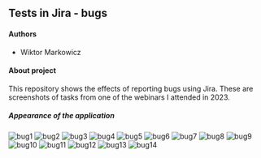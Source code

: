 ## Tests in Jira - bugs

#### Authors
- Wiktor Markowicz

#### About project
This repository shows the effects of reporting bugs using Jira.
These are screenshots of tasks from one of the webinars I attended in 2023.

##### Appearance of the application
![bug1](/image/bug1.jpg)
![bug2](/image/bug2.jpg)
![bug3](/image/bug3.jpg)
![bug4](/image/bug4.jpg)
![bug5](/image/bug5.jpg)
![bug6](/image/bug6.jpg)
![bug7](/image/bug7.jpg)
![bug8](/image/bug8.jpg)
![bug9](/image/bug9.jpg)
![bug10](/image/bug10.jpg)
![bug11](/image/bug11.jpg)
![bug12](/image/bug12.jpg)
![bug13](/image/bug13.jpg)
![bug14](/image/bug14.jpg)

